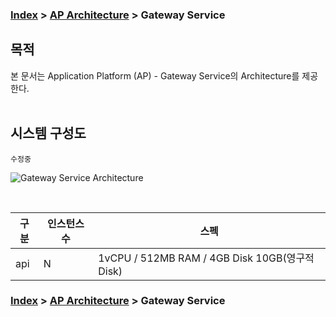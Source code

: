 ### [Index](https://github.com/okpc579/paasta-guide-new/blob/main/README.md) > [AP Architecture](../README.md) > Gateway Service

## 목적
본 문서는 Application Platform (AP) - Gateway Service의 Architecture를 제공한다.
<br><br>

## 시스템 구성도
``` 수정중 ```
<br>



![Gateway Service Architecture](image/gateway_architecture.png)

<br>

| 구분  | 인스턴스 수| 스펙 |
|-------|----|-----|
| api | N | 1vCPU / 512MB RAM / 4GB Disk 10GB(영구적 Disk) |



### [Index](https://github.com/okpc579/paasta-guide-new/blob/main/README.md) > [AP Architecture](../README.md) > Gateway Service
